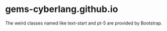 # gems-cyberlang.github.io

The weird classes named like text-start and pt-5 are provided by Bootstrap.
